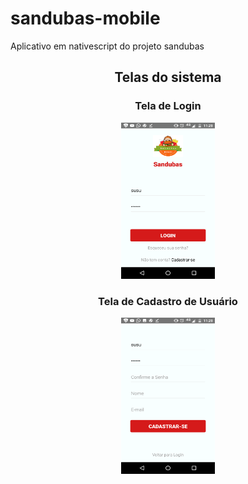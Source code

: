 # sandubas-mobile
Aplicativo em nativescript do projeto sandubas

<h2 align="center">Telas do sistema</h2>
<div align="center">
	<h3>Tela de Login</h3>
	<img src="images/login.png" height="250" width="150" alt="" />
</div>
<div align="center">
	<h3>Tela de Cadastro de Usuário</h3>
	<img src="images/cadastro.png" height="250" width="150" alt="" />
</div>
